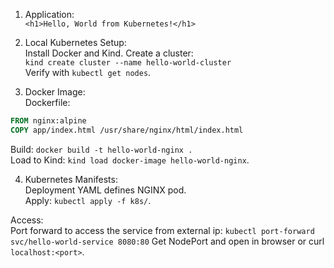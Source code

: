 1. Application:  
   `<h1>Hello, World from Kubernetes!</h1>`
2. Local Kubernetes Setup:  
   Install Docker and Kind. Create a cluster:  
   `kind create cluster --name hello-world-cluster`  
   Verify with `kubectl get nodes`.

3. Docker Image:  
   Dockerfile:

```Dockerfile
FROM nginx:alpine
COPY app/index.html /usr/share/nginx/html/index.html
```

Build: `docker build -t hello-world-nginx .`  
Load to Kind: `kind load docker-image hello-world-nginx`.

4. Kubernetes Manifests:  
   Deployment YAML defines NGINX pod.  
   Apply: `kubectl apply -f k8s/`.

Access:  
Port forward to access the service from external ip: `kubectl port-forward svc/hello-world-service 8080:80`
Get NodePort and open in browser or curl `localhost:<port>`.
